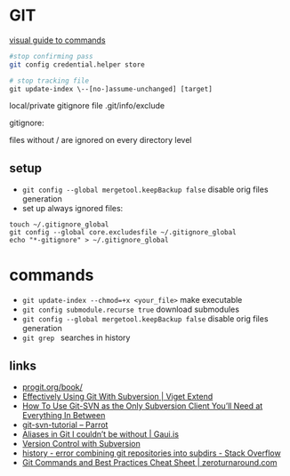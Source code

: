 # GIT

[visual guide to commands](http://marklodato.github.io/visual-git-guide/index-en.html)
    
```bash
#stop confirming pass
git config credential.helper store

# stop tracking file
git update-index \--[no-]assume-unchanged] [target]
```

local/private gitignore file .git/info/exclude

gitignore:

files without / are ignored on every directory level

## setup

* `git config --global mergetool.keepBackup false` disable orig files generation
* set up always ignored files:
```
touch ~/.gitignore_global
git config --global core.excludesfile ~/.gitignore_global
echo "*-gitignore" > ~/.gitignore_global
```

# commands

* `git update-index --chmod=+x <your_file>` make executable
* `git config submodule.recurse true` download submodules
* `git config --global mergetool.keepBackup false` disable orig files generation
* `git grep ` searches in history

## links

* [progit.org/book/](http://progit.org/book/)
* [Effectively Using Git With Subversion | Viget Extend](http://www.viget.com/extend/effectively-using-git-with-subversion/)
* [How To Use Git-SVN as the Only Subversion Client You’ll Need at Everything In Between](http://maymay.net/blog/2009/02/24/how-to-use-git-svn-as-the-only-subversion-client-youll-need/)
* [git-svn-tutorial – Parrot](http://trac.parrot.org/parrot/wiki/git-svn-tutorial)
* [Aliases in Git I couldn’t be without | Gaui.is](http://gaui.is/aliases-in-git-i-couldnt-be-without/)
* [Version Control with Subversion](http://svnbook.red-bean.com/)
* [history - error combining git repositories into subdirs - Stack Overflow](http://stackoverflow.com/questions/7798142/error-combining-git-repositories-into-subdirs)
* [Git Commands and Best Practices Cheat Sheet | zeroturnaround.com](http://zeroturnaround.com/rebellabs/git-commands-and-best-practices-cheat-sheet/)